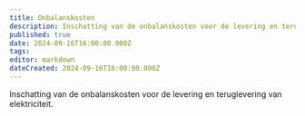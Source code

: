```yaml
---
title: Onbalanskosten
description: Inschatting van de onbalanskosten voor de levering en teruglevering van elektriciteit.
published: true
date: 2024-09-16T16:00:00.000Z
tags: 
editor: markdown
dateCreated: 2024-09-16T16:00:00.000Z
---
```


Inschatting van de onbalanskosten voor de levering en teruglevering van elektriciteit.